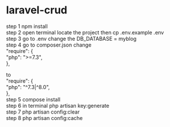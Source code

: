 # laravel-crud
step 1 npm install <br>
step 2 open terminal locate the project then cp .env.example .env <br>
step 3 go to .env change the DB_DATABASE = myblog <br>
step 4 go to composer.json
change <br>
"require": {<br>
    "php": ">=7.3",<br>
},<br>

to <br>
"require": {<br>
    "php": "^7.3|^8.0",<br>
}, <br>
step 5 compose install <br>
step 6 in terminal php artisan key:generate <br>
step 7 php artisan config:clear <br>
step 8 php artisan config:cache <br>
